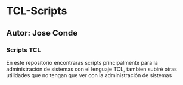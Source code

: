 # TCL-Scripts
## Autor: Jose Conde 
### Scripts TCL

En este repositorio encontraras scripts principalmente para la administración de sistemas con el lenguaje
TCL, tambien subiré otras utilidades que no tengan que ver con la administración de sistemas
